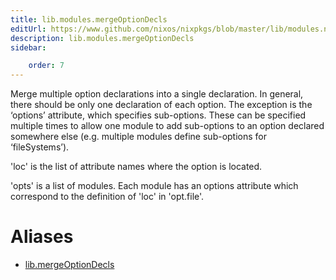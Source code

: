 ```yaml
---
title: lib.modules.mergeOptionDecls
editUrl: https://www.github.com/nixos/nixpkgs/blob/master/lib/modules.nix#L748C4
description: lib.modules.mergeOptionDecls
sidebar:

    order: 7
---
```


Merge multiple option declarations into a single declaration.  In
general, there should be only one declaration of each option.
The exception is the ‘options’ attribute, which specifies
sub-options.  These can be specified multiple times to allow one
module to add sub-options to an option declared somewhere else
(e.g. multiple modules define sub-options for ‘fileSystems’).

'loc' is the list of attribute names where the option is located.

'opts' is a list of modules.  Each module has an options attribute which
correspond to the definition of 'loc' in 'opt.file'.


# Aliases

- [lib.mergeOptionDecls](/reference/libmergeOptionDecls)


